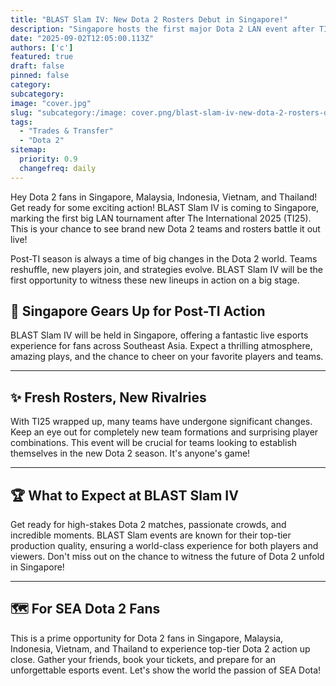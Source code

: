 ```yaml
---
title: "BLAST Slam IV: New Dota 2 Rosters Debut in Singapore!"
description: "Singapore hosts the first major Dota 2 LAN event after TI25, showcasing new team lineups."
date: "2025-09-02T12:05:00.113Z"
authors: ['c']
featured: true
draft: false
pinned: false
category:
subcategory:
image: "cover.jpg"
slug: "subcategory:/image: cover.png/blast-slam-iv-new-dota-2-rosters-debut-in-singapore"
tags:
  - "Trades & Transfer"
  - "Dota 2"
sitemap:
  priority: 0.9
  changefreq: daily
---
```

Hey Dota 2 fans in Singapore, Malaysia, Indonesia, Vietnam, and Thailand! Get ready for some exciting action! BLAST Slam IV is coming to Singapore, marking the first big LAN tournament after The International 2025 (TI25). This is your chance to see brand new Dota 2 teams and rosters battle it out live!

Post-TI season is always a time of big changes in the Dota 2 world. Teams reshuffle, new players join, and strategies evolve. BLAST Slam IV will be the first opportunity to witness these new lineups in action on a big stage.

## 📅 Singapore Gears Up for Post-TI Action

BLAST Slam IV will be held in Singapore, offering a fantastic live esports experience for fans across Southeast Asia. Expect a thrilling atmosphere, amazing plays, and the chance to cheer on your favorite players and teams.

---

## ✨ Fresh Rosters, New Rivalries

With TI25 wrapped up, many teams have undergone significant changes. Keep an eye out for completely new team formations and surprising player combinations. This event will be crucial for teams looking to establish themselves in the new Dota 2 season. It's anyone's game!

---

## 🏆 What to Expect at BLAST Slam IV

Get ready for high-stakes Dota 2 matches, passionate crowds, and incredible moments. BLAST Slam events are known for their top-tier production quality, ensuring a world-class experience for both players and viewers. Don't miss out on the chance to witness the future of Dota 2 unfold in Singapore!

---

## 🗺️ For SEA Dota 2 Fans

This is a prime opportunity for Dota 2 fans in Singapore, Malaysia, Indonesia, Vietnam, and Thailand to experience top-tier Dota 2 action up close. Gather your friends, book your tickets, and prepare for an unforgettable esports event. Let's show the world the passion of SEA Dota!
